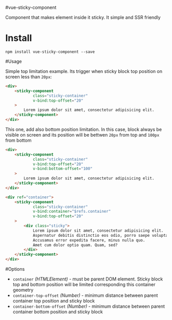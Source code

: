 #vue-sticky-component

Component that makes element inside it sticky. It simple and SSR friendly

# Install

```
npm install vue-sticky-component --save
```

#Usage

Simple top limitation example. Its trigger when sticky block top position on screen less than `20px`:
```html
<div>    
    <sticky-component 
            class="sticky-container"        
            v-bind:top-offset="20"
    >
        Lorem ipsum dolor sit amet, consectetur adipisicing elit.
    </sticky-component>
</div>
```

This one, add also bottom position limitation. In this case, block always be visible on screen and its position will be bettwen `20px` from top and `100px` from bottom 

```html
<div>    
    <sticky-component 
            class="sticky-container"        
            v-bind:top-offset="20"
            v-bind:bottom-offset="100"
    >
        Lorem ipsum dolor sit amet, consectetur adipisicing elit.
    </sticky-component>
</div>
```

```html
<div ref="container">    
    <sticky-component 
            class="sticky-container"        
            v-bind:container="$refs.container"
            v-bind:top-offset="20"
    >
        <div class="sticky">
            Lorem ipsum dolor sit amet, consectetur adipisicing elit.
            Aspernatur debitis distinctio eos odio, porro saepe voluptates?
            Accusamus error expedita facere, minus nulla quo.
            Amet cum dolor optio quam. Quam, sed?
        </div>
    </sticky-component>
</div>
```
#Options

* `container` *(HTMLElement)* - must be parent DOM element. Sticky block top and bottom position will be limited corresponding this container geometry
* `container-top-offset` *(Number)* - minimum distance between parent container top position and sticky block 
* `container-bottom-offset` *(Number)* - minimum distance between parent container bottom position and sticky block    
